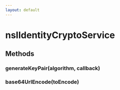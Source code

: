 ```yaml
---
layout: default
---
```


# nsIIdentityCryptoService #

## Methods ##

### generateKeyPair(algorithm, callback) ###

### base64UrlEncode(toEncode) ###
